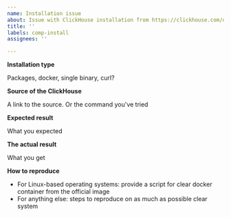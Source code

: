 ```yaml
---
name: Installation issue
about: Issue with ClickHouse installation from https://clickhouse.com/docs/en/install/
title: ''
labels: comp-install
assignees: ''

---
```


**Installation type**

Packages, docker, single binary, curl?

**Source of the ClickHouse**

A link to the source. Or the command you've tried

**Expected result**

What you expected

**The actual result**

What you get

**How to reproduce**

* For Linux-based operating systems: provide a script for clear docker container from the official image
* For anything else: steps to reproduce on as much as possible clear system
